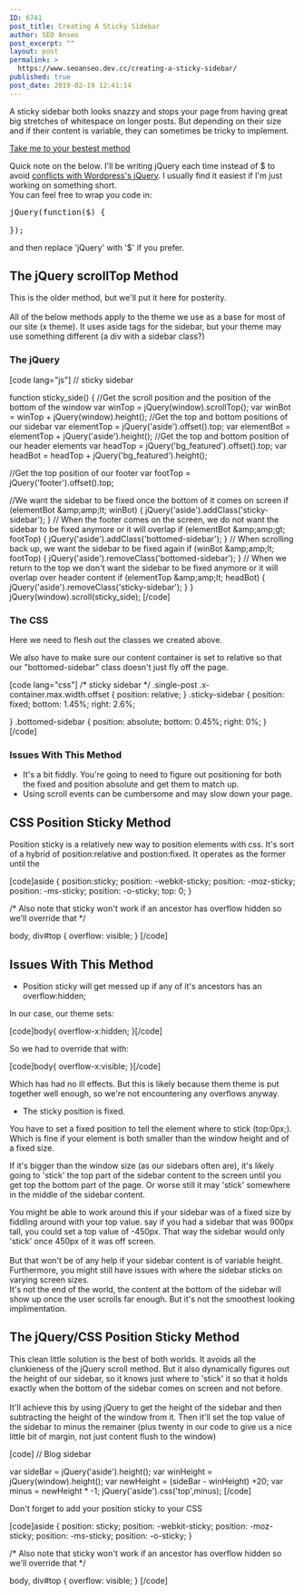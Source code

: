 ```yaml
---
ID: 6741
post_title: Creating A Sticky Sidebar
author: SEO Anseo
post_excerpt: ""
layout: post
permalink: >
  https://www.seoanseo.dev.cc/creating-a-sticky-sidebar/
published: true
post_date: 2019-02-19 12:41:14
---
```

<!-- wp:paragraph {"fontSize":"medium"} -->
<p class="has-medium-font-size">A sticky sidebar both looks snazzy and stops your page from having great big stretches of whitespace on longer posts. But depending on their size and if their content is variable, they can sometimes be tricky to implement.<br></p>
<!-- /wp:paragraph -->

<!-- wp:button {"backgroundColor":"vivid-red","textColor":"very-light-gray","className":"is-style-squared"} -->
<div class="wp-block-button is-style-squared"><a class="wp-block-button__link has-text-color has-very-light-gray-color has-background has-vivid-red-background-color" href="#bestest">Take me to your bestest method</a></div>
<!-- /wp:button -->

<!-- wp:paragraph -->
<p>

Quick note on the below. I'll be writing jQuery each time instead of $ to avoid <a target="_blank" href="https://digwp.com/2011/09/using-instead-of-jquery-in-wordpress/" rel="noreferrer noopener">conflicts with Wordpress's jQuery</a>. I usually find it easiest if I'm just working on something short.<br>You can feel free to wrap you code in:

</p>
<!-- /wp:paragraph -->

<!-- wp:syntaxhighlighter/code {"language":"jscript","makeURLsClickable":false} -->
<pre class="wp-block-syntaxhighlighter-code">jQuery(function($) {

});</pre>
<!-- /wp:syntaxhighlighter/code -->

<!-- wp:paragraph -->
<p>and then replace 'jQuery' with '$' if you prefer.</p>
<!-- /wp:paragraph -->

<!-- wp:heading -->
<h2>The jQuery scrollTop Method</h2>
<!-- /wp:heading -->

<!-- wp:paragraph -->
<p>This is the older method, but we'll put it here for posterity.<br><br>All of the below methods apply to the theme we use as a base for most of our site (x theme). It uses aside tags for the sidebar, but your theme may use something different (a div with a sidebar class?)<br></p>
<!-- /wp:paragraph -->

<!-- wp:heading {"level":3} -->
<h3>The jQuery</h3>
<!-- /wp:heading -->

<!-- wp:html -->
[code lang="js"]
// sticky sidebar

function sticky_side() {
//Get the scroll position and the position of the bottom of the window
var winTop = jQuery(window).scrollTop();
var winBot = winTop + jQuery(window).height();
//Get the top and bottom positions of our sidebar
var elementTop = jQuery('aside').offset().top;
var elementBot = elementTop + jQuery('aside').height();
//Get the top and bottom position of our header elements
var headTop = jQuery('bg_featured').offset().top;
var headBot = headTop + jQuery('bg_featured').height();

//Get the top position of our footer
var footTop = jQuery('footer').offset().top;

//We want the sidebar to be fixed once the bottom of it comes on screen
if (elementBot &amp;amp;amp;lt; winBot) {
			jQuery('aside').addClass('sticky-sidebar');
        }
// When the footer comes on the screen, we do not want the sidebar to be fixed anymore or it will overlap
if (elementBot &amp;amp;amp;gt; footTop) {
			jQuery('aside').addClass('bottomed-sidebar');
        } 
// When scrolling back up, we want the sidebar to be fixed again
if (winBot &amp;amp;amp;lt; footTop) {
			jQuery('aside').removeClass('bottomed-sidebar');
        }
// When we return to the top we don't want the sidebar to be fixed anymore or it will overlap over header content
if (elementTop &amp;amp;amp;lt; headBot) {
            jQuery('aside').removeClass('sticky-sidebar');
        } 
}
jQuery(window).scroll(sticky_side);
[/code]
<!-- /wp:html -->

<!-- wp:heading {"level":3} -->
<h3>The CSS</h3>
<!-- /wp:heading -->

<!-- wp:paragraph -->
<p>Here we need to flesh out the classes we created above.</p>
<!-- /wp:paragraph -->

<!-- wp:paragraph -->
<p>We also have to make sure our content container is set to relative so that our "bottomed-sidebar" class doesn't just fly off the page.</p>
<!-- /wp:paragraph -->

<!-- wp:html -->
[code lang="css"]
/* sticky sidebar */
.single-post .x-container.max.width.offset {
    position: relative;
}
.sticky-sidebar
{
    position: fixed;
    bottom: 1.45%;
    right: 2.6%;

}
.bottomed-sidebar
{
position: absolute;
    bottom: 0.45%;
    right: 0%;
}
[/code]
<!-- /wp:html -->

<!-- wp:heading {"level":3} -->
<h3>Issues With This Method</h3>
<!-- /wp:heading -->

<!-- wp:list -->
<ul><li>It's a bit fiddly. You're going to need to figure out positioning for both the fixed and position absolute and get them to match up.</li><li>Using scroll events can be cumbersome and may slow down your page.</li></ul>
<!-- /wp:list -->

<!-- wp:heading -->
<h2>CSS Position Sticky Method<br></h2>
<!-- /wp:heading -->

<!-- wp:paragraph -->
<p>Position sticky is a relatively new way to position elements with css. It's sort of a hybrid of  position:relative and postion:fixed. It operates as the former until the </p>
<!-- /wp:paragraph -->

<!-- wp:html -->
[code]aside {
  position:sticky;
position: -webkit-sticky;
  position: -moz-sticky;
  position: -ms-sticky;
  position: -o-sticky;
  top: 0;
}

/* Also note that sticky won't work if an ancestor has overflow hidden so we'll override that */

body, div#top {
    overflow: visible;
}
[/code]
<!-- /wp:html -->

<!-- wp:heading -->
<h2>Issues With This Method</h2>
<!-- /wp:heading -->

<!-- wp:list -->
<ul><li>Position sticky will get messed up if any of it's ancestors has an overflow:hidden;</li></ul>
<!-- /wp:list -->

<!-- wp:paragraph -->
<p>In our case, our theme sets:</p>
<!-- /wp:paragraph -->

<!-- wp:html -->
[code]body{
overflow-x:hidden;
}[/code]

So we had to override that with:

[code]body{
overflow-x:visible;
}[/code]

Which has had no ill effects. But this is likely because them theme is put together well enough, so we're not encountering any overflows anyway.
<!-- /wp:html -->

<!-- wp:list -->
<ul><li>The sticky position is fixed.</li></ul>
<!-- /wp:list -->

<!-- wp:paragraph -->
<p>You have to set a fixed position to tell the element where to stick (top:0px;).<br>Which is fine if your element is both smaller than the window height and of a fixed size.</p>
<!-- /wp:paragraph -->

<!-- wp:paragraph -->
<p>If it's bigger than the window size (as our sidebars often are), it's likely going to 'stick' the top part of the sidebar content to the screen until you get top the bottom part of the page. Or worse still it may 'stick' somewhere in the middle of the sidebar content. </p>
<!-- /wp:paragraph -->

<!-- wp:paragraph -->
<p>You might be able to work around this if your sidebar was of a fixed size by fiddling around with your top value. say if you had a sidebar that was 900px tall, you could set a top value of -450px. That way the sidebar would only 'stick' once 450px of it was off screen.<br><br>But that won't be of any help if your sidebar content is of variable height. Furthermore, you might still have issues with where the sidebar sticks on varying screen sizes. <br>It's not the end of the world, the content at the bottom of the sidebar will show up once the user scrolls far enough. But it's not the smoothest looking implimentation. </p>
<!-- /wp:paragraph -->

<!-- wp:heading -->
<h2 id="bestest">The jQuery/CSS Position Sticky Method<br></h2>
<!-- /wp:heading -->

<!-- wp:paragraph -->
<p>This clean little solution is the best of both worlds. It avoids all the clunkieness of the jQuery scroll method. But it also dynamically figures out the height of our sidebar, so it knows just where to 'stick' it so that it holds exactly when the bottom of the sidebar comes on screen and not before.<br><br>It'll achieve this by using jQuery to get the height of the sidebar and then subtracting the height of the window from it. Then it'll set the top value of the sidebar to minus the remainer (plus twenty in our code to give us a nice little bit of margin, not just content flush to the window)</p>
<!-- /wp:paragraph -->

<!-- wp:html -->
[code]
// Blog sidebar

var sideBar = jQuery('aside').height();
var winHeight =  jQuery(window).height();
var newHeight = (sideBar - winHeight) +20;
var minus = newHeight * -1;
jQuery('aside').css('top',minus);
[/code]
<!-- /wp:html -->

<!-- wp:paragraph -->
<p>Don't forget to add your position sticky to your CSS</p>
<!-- /wp:paragraph -->

<!-- wp:html -->
[code]aside {
  position: sticky;
  position: -webkit-sticky;
  position: -moz-sticky;
  position: -ms-sticky;
  position: -o-sticky;
}

/* Also note that sticky won't work if an ancestor has overflow hidden so we'll override that */

body, div#top {
    overflow: visible;
}
[/code]
<!-- /wp:html -->
